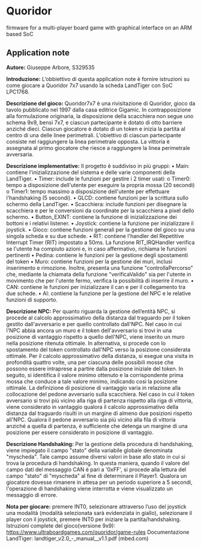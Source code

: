 # Quoridor 
firmware for a multi-player board game with graphical interface on an ARM based SoC

## Application note
__Autore:__ Giuseppe Arbore, S329535 

__Introduzione:__ L’obbiettivo di questa application note è fornire istruzioni su come giocare a Quoridor 7x7 usando la scheda LandTiger con SoC LPC1768. 

__Descrizione del gioco:__ Quoridor7x7 è una rivisitazione di Quoridor, gioco da tavolo pubblicato nel 1997 dalla casa 
editrice Gigamic. In contrapposizione alla formulazione originaria, la disposizione della scacchiera non segue uno 
schema 9x9, bensì 7x7, e ciascun partecipante è dotato di otto barriere anziché dieci. Ciascun giocatore è dotato 
di un token e inizia la partita al centro di una delle linee perimetrali. L'obiettivo di ciascun partecipante consiste 
nel raggiungere la linea perimetrale opposta. La vittoria è assegnata al primo giocatore che riesce a raggiungere la 
linea perimetrale avversaria.  

__Descrizione implementative:__ Il progetto è suddiviso in più gruppi: 
• Main: contiene l'inizializzazione del sistema e delle varie componenti della LandTiger. 
• Timer: include le funzioni per gestire i 2 timer usati: 
o Timer0: tempo a disposizione dell'utente per eseguire la propria mossa (20 secondi) 
o Timer1: tempo massimo a disposizione dell'utente per effettuare l'handshaking (5 secondi). 
• GLCD: contiene funzioni per la scrittura sullo schermo della LandTiger. 
• Scacchiera: include funzioni per disegnare la scacchiera e per le conversioni da coordinate per la 
scacchiera a pixel dello schermo. 
• Button_EXINT: contiene la funzione di inizializzazione dei bottoni e i relativi listener. 
• Joystick: contiene la funzione per inizializzare il joystick. 
• Gioco: contiene funzioni generali per la gestione del gioco su una singola scheda e su due schede. 
• RIT: contiene l'handler del Repetitive Interrupt Timer (RIT) impostato a 50ms. La funzione RIT_IRQHandler 
verifica se l'utente ha compiuto azioni e, in caso affermativo, richiama le funzioni pertinenti 
• Pedina: contiene le funzioni per la gestione degli spostamenti del token 
• Muro: contiene funzioni per la gestione dei muri, inclusi inserimento e rimozione. Inoltre, presenta una 
funzione "controllaPercorso" che, mediante la chiamata della funzione "verificaValido" sia per l'utente in 
movimento che per l'utente fermo, verifica la possibilità di inserire il muro. 
• CAN: contiene le funzioni per inizializzare il can e per il collegamento tra due schede. 
• AI: contiene la funzione per la gestione del NPC e le relative funzioni di supporto.  

__Descrizione NPC:__ Per quanto riguarda la gestione dell’entità NPC, si procede al calcolo approssimativo della 
distanza dal traguardo per il token gestito dall'avversario e per quello controllato dall'NPC. Nel caso in cui l'NPC 
abbia ancora un muro e il token dell'avversario si trovi in una posizione di vantaggio rispetto a quello dell'NPC, 
viene inserito un muro nella posizione ritenuta ottimale. In alternativa, si procede con lo spostamento del token 
controllato dall'NPC verso la posizione considerata ottimale.  Per il calcolo approssimativo della distanza, si 
esegue una visita in profondità quattro volte, una per ciascuna delle possibili mosse che possono essere 
intraprese a partire dalla posizione iniziale del token. In seguito, si identifica il valore minimo ottenuto e la 
corrispondente prima mossa che conduce a tale valore minimo, indicando così la posizione ottimale. 
La definizione di posizione di vantaggio varia in relazione alla collocazione del pedone avversario sulla scacchiera. 
Nel caso in cui il token avversario si trovi più vicino alla riga di partenza rispetto alla riga di vittoria, viene 
considerato in vantaggio qualora il calcolo approssimativo della distanza dal traguardo risulti in un margine di 
almeno due posizioni rispetto all'NPC. Qualora il pedone avversario sia più vicino alla fila di vittoria anziché a 
quella di partenza, è sufficiente che detenga un margine di una posizione per essere considerato in posizione di 
vantaggio.  

__Descrizione Handshaking:__ Per la gestione della procedura di handshaking, viene impiegato il campo "stato" della 
variabile globale denominata "myscheda". Tale campo assume diversi valori in base allo stato in cui si trova la 
procedura di handshaking. In questa maniera, quando il valore del campo dati del messaggio CAN è pari a '0xFF', 
si procede alla lettura del campo "stato" di "myscheda" al fine di determinare il Player1. Qualora un giocatore 
dovesse rimanere in attesa per un periodo superiore a 5 secondi, l'operazione di handshaking viene interrotta e 
viene visualizzato un messaggio di errore.  

__Nota per giocare:__ premere INT0, selezionare attraverso l’uso del joystick una modalità (modalità selezionata sarà 
evidenziata in giallo), selezionare il player con il joystick, premere INT0 per iniziare la partita/handshaking. 
Istruzioni complete del gioco(versione 9x9): https://www.ultraboardgames.com/quoridor/game-rules 
Documentazione LandTiger: landtiger_v2.0_-_manual__v1.1.pdf (mbed.com) 
